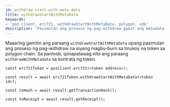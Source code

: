 ```yaml
---
id: withdraw-start-with-meta-data
title: withdrawStartWithMetaData
keywords:
- 'pos client, erc721, withdrawStartWithMetaData, polygon, sdk'
description: 'Pasimulan ang proseso ng pag-withdraw gamit ang metadata.'
---
```


Maaaring gamitin ang paraang `withdrawStartWithMetaData` upang pasimulan ang proseso ng pag-withdraw na siyang magbu-burn sa tinukoy na token sa polygon chain. Sa panloob, ipinapatawag nito ang paraang `withdrawWithMetadata` sa kontrata ng token.


```
const erc721Token = posClient.erc721(<token address>);

const result = await erc721Token.withdrawStartWithMetaData(<token id>);

const txHash = await result.getTransactionHash();

const txReceipt = await result.getReceipt();

```
